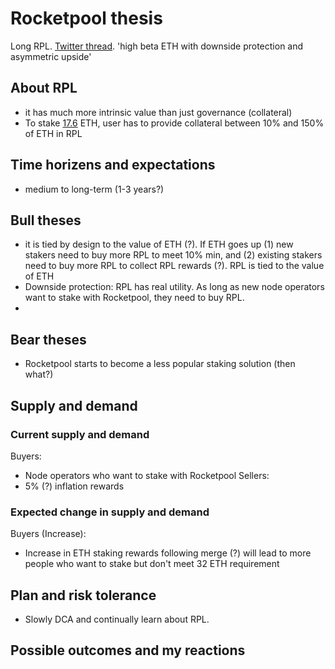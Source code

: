 # Rocketpool thesis

Long RPL. [Twitter thread](https://twitter.com/nmorlock42/status/1551236059580735489). 'high beta ETH with downside protection and asymmetric upside'

## About RPL
- it has much more intrinsic value than just governance (collateral)
- To stake [17.6](https://rocketpool.net/node-operators) ETH, user has to provide collateral between 10% and 150% of ETH in RPL


## Time horizens and expectations
- medium to long-term (1-3 years?)

## Bull theses
- it is tied by design to the value of ETH (?). If ETH goes up (1) new stakers need to buy more RPL to meet 10% min, and (2) existing stakers need to buy more RPL to collect RPL rewards (?). RPL is tied to the value of ETH
- Downside protection: RPL has real utility. As long as new node operators want to stake with Rocketpool, they need to buy RPL. 
- 

## Bear theses
- Rocketpool starts to become a less popular staking solution (then what?)

## Supply and demand
### Current supply and demand
Buyers:
- Node operators who want to stake with Rocketpool
Sellers:
- 5% (?) inflation rewards

### Expected change in supply and demand
Buyers (Increase):
- Increase in ETH staking rewards following merge (?) will lead to more people who want to stake but don't meet 32 ETH requirement

## Plan and risk tolerance
- Slowly DCA and continually learn about RPL. 

## Possible outcomes and my reactions


